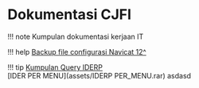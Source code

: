 # Dokumentasi CJFI
!!! note
    Kumpulan dokumentasi kerjaan IT

!!! help
    [Backup file configurasi Navicat 12^](assets/connections.zip)

!!! tip
    [Kumpulan Query IDERP](assets/query_iderp.rar)  
    [IDER PER MENU](assets/IDERP PER_MENU.rar)
    asdasd